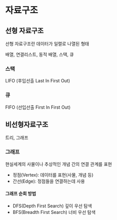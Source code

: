 # 자료구조  


## 선형 자료구조  

선형 자료구조란 데이터가 일렬로 나열된 형태

배열, 연결리스트, 동적 배열, 스택, 큐

### 스택  

LIFO (후입선출 Last In First Out)

### 큐

FIFO (선입선출 First In First Out)

## 비선형자료구조  

트리, 그래프  

### 그래프  

현실세계의 사물이나 추상적인 개념 간의 연결 관계를 표현  

* 정점(Vertex): 데이터를 표현(사물, 개념 등)
* 간선(Edge): 정점들을 연결하는데 사용  

#### 그래프 순회 방법

* DFS(Depth First Search) 깊이 우선 탐색  
* BFS(Breadth First Search) 너비 우선 탐색  

